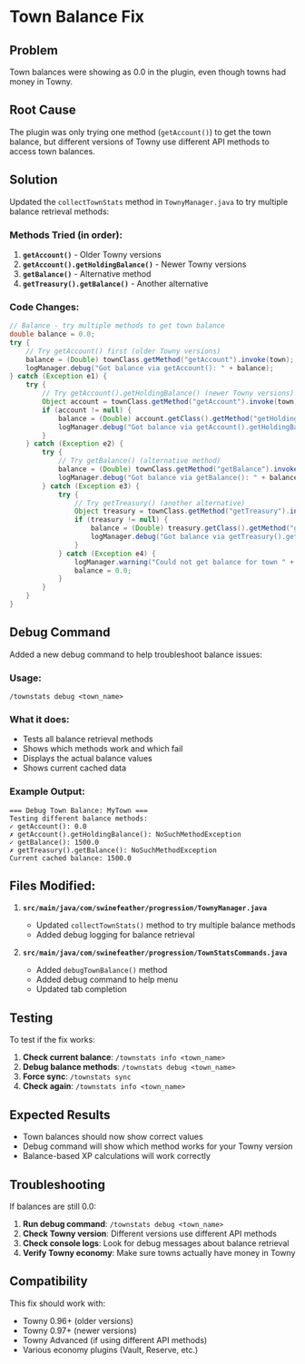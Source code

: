 # Town Balance Fix

## Problem
Town balances were showing as 0.0 in the plugin, even though towns had money in Towny.

## Root Cause
The plugin was only trying one method (`getAccount()`) to get the town balance, but different versions of Towny use different API methods to access town balances.

## Solution
Updated the `collectTownStats` method in `TownyManager.java` to try multiple balance retrieval methods:

### Methods Tried (in order):
1. **`getAccount()`** - Older Towny versions
2. **`getAccount().getHoldingBalance()`** - Newer Towny versions
3. **`getBalance()`** - Alternative method
4. **`getTreasury().getBalance()`** - Another alternative

### Code Changes:
```java
// Balance - try multiple methods to get town balance
double balance = 0.0;
try {
    // Try getAccount() first (older Towny versions)
    balance = (Double) townClass.getMethod("getAccount").invoke(town);
    logManager.debug("Got balance via getAccount(): " + balance);
} catch (Exception e1) {
    try {
        // Try getAccount().getHoldingBalance() (newer Towny versions)
        Object account = townClass.getMethod("getAccount").invoke(town);
        if (account != null) {
            balance = (Double) account.getClass().getMethod("getHoldingBalance").invoke(account);
            logManager.debug("Got balance via getAccount().getHoldingBalance(): " + balance);
        }
    } catch (Exception e2) {
        try {
            // Try getBalance() (alternative method)
            balance = (Double) townClass.getMethod("getBalance").invoke(town);
            logManager.debug("Got balance via getBalance(): " + balance);
        } catch (Exception e3) {
            try {
                // Try getTreasury() (another alternative)
                Object treasury = townClass.getMethod("getTreasury").invoke(town);
                if (treasury != null) {
                    balance = (Double) treasury.getClass().getMethod("getBalance").invoke(treasury);
                    logManager.debug("Got balance via getTreasury().getBalance(): " + balance);
                }
            } catch (Exception e4) {
                logManager.warning("Could not get balance for town " + townName + ": " + e4.getMessage());
                balance = 0.0;
            }
        }
    }
}
```

## Debug Command
Added a new debug command to help troubleshoot balance issues:

### Usage:
```
/townstats debug <town_name>
```

### What it does:
- Tests all balance retrieval methods
- Shows which methods work and which fail
- Displays the actual balance values
- Shows current cached data

### Example Output:
```
=== Debug Town Balance: MyTown ===
Testing different balance methods:
✓ getAccount(): 0.0
✗ getAccount().getHoldingBalance(): NoSuchMethodException
✓ getBalance(): 1500.0
✗ getTreasury().getBalance(): NoSuchMethodException
Current cached balance: 1500.0
```

## Files Modified:
1. **`src/main/java/com/swinefeather/progression/TownyManager.java`**
   - Updated `collectTownStats()` method to try multiple balance methods
   - Added debug logging for balance retrieval

2. **`src/main/java/com/swinefeather/progression/TownStatsCommands.java`**
   - Added `debugTownBalance()` method
   - Added debug command to help menu
   - Updated tab completion

## Testing
To test if the fix works:

1. **Check current balance**: `/townstats info <town_name>`
2. **Debug balance methods**: `/townstats debug <town_name>`
3. **Force sync**: `/townstats sync`
4. **Check again**: `/townstats info <town_name>`

## Expected Results
- Town balances should now show correct values
- Debug command will show which method works for your Towny version
- Balance-based XP calculations will work correctly

## Troubleshooting
If balances are still 0.0:

1. **Run debug command**: `/townstats debug <town_name>`
2. **Check Towny version**: Different versions use different API methods
3. **Check console logs**: Look for debug messages about balance retrieval
4. **Verify Towny economy**: Make sure towns actually have money in Towny

## Compatibility
This fix should work with:
- Towny 0.96+ (older versions)
- Towny 0.97+ (newer versions)
- Towny Advanced (if using different API methods)
- Various economy plugins (Vault, Reserve, etc.) 